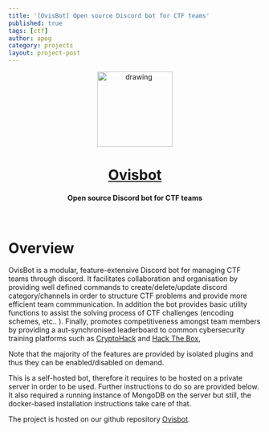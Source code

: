 ```yaml
---
title: '[OvisBot] Open source Discord bot for CTF teams'
published: true
tags: [ctf]
author: apog
category: projects
layout: project-post
---
```

<p align="center">
  <img src="https://i.imgur.com/XOxm3Zb.png" alt="drawing" width="150"/>
</p>


<h1 align="center">
  <a href="https://github.com/cybermouflons/ovisbot">Ovisbot</a>
</h1>

<h4 align="center">Open source Discord bot for CTF teams</h4>

<br />

# Overview

OvisBot is a modular, feature-extensive Discord bot for managing CTF teams through discord. It facilitates collaboration and organisation by providing well defined commands to create/delete/update discord category/channels in order to structure CTF problems and provide more efficient team commmunication. In addition the bot provides basic utility functions to assist the solving process of CTF challenges (encoding schemes, etc.. ). Finally, promotes competitiveness amongst team members by providing a aut-synchronised leaderboard to common cybersecurity training platforms such as <a href="https://cryptohack.org/">CryptoHack</a> and <a href="https://www.hackthebox.eu/">Hack The Box</a>, 

Note that the majority of the features are provided by isolated plugins and thus they can be enabled/disabled on demand.

This is a self-hosted bot, therefore it requires to be hosted on a private server in order to be used. Further instructions to do so are provided below. It also required a running instance of MongoDB on the server but still, the docker-based installation instructions take care of that.

The project is hosted on our github repository <a href="https://github.com/cybermouflons/ovisbot">Ovisbot</a>.
